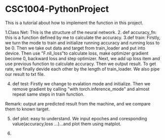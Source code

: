 # CSC1004-PythonProject


This is a tutorial about how to implement the function in this project.

1.Class Net:
  This is the structure of the neural network.
2. def accuracy_fn:
  this is a function defined by me to calculate the accuracy.
3.def train:
  Firstly, we turn the mode to train and initialize running accuracy and running loss to be 0. Then
  we take out data and target from train_loader and put into device. Then use "F.nll_loss"to calculate
  loss, make optimizer gradient become 0, backward loss and step optimizer.
  Next, we add up loss item and use previous function to calculate accuracy. Then we output result. 
  To get rate, we finally devide each other by the length of train_loader. We also pipe our result to txt file.
  
4. def test:
   Firstly we change to evalation mode and initialize. Then we remove gradient by calling "with torch.inference_mode" and almost repeat same steps in train function.
   
Remark: output are predicted result from the machine, and we compare them to known target.

5. def plot:
   easy to understand. We input epoches and coresponding value(accuracy,loss ...)...and plot them using matplot.

6.

